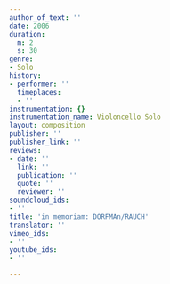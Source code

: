 ```yaml
---
author_of_text: ''
date: 2006
duration:
  m: 2
  s: 30
genre:
- Solo
history:
- performer: ''
  timeplaces:
  - ''
instrumentation: {}
instrumentation_name: Violoncello Solo
layout: composition
publisher: ''
publisher_link: ''
reviews:
- date: ''
  link: ''
  publication: ''
  quote: ''
  reviewer: ''
soundcloud_ids:
- ''
title: 'in memoriam: DORFMAn/RAUCH'
translator: ''
vimeo_ids:
- ''
youtube_ids:
- ''

---
```

